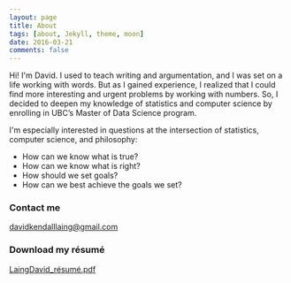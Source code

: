 ```yaml
---
layout: page
title: About
tags: [about, Jekyll, theme, moon]
date: 2016-03-21
comments: false
---
```


Hi! I'm David. I used to teach writing and argumentation, and I was set on a life working with words. But as I gained experience, I realized that I could find more interesting and urgent problems by working with numbers. So, I decided to deepen my knowledge of statistics and computer science by enrolling in UBC’s Master of Data Science program.

I'm especially interested in questions at the intersection of statistics, computer science, and philosophy:

- How can we know what is true?
- How can we know what is right?
- How should we set goals?
- How can we best achieve the goals we set?

### Contact me

[davidkendalllaing@gmail.com](mailto:davidkendalllaing@gmail.com)

### Download my résumé

[LaingDavid_résumé.pdf](../downloadable_files/LaingDavid_résumé.pdf)
